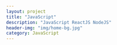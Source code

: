 ```yaml
---
layout: project
title: "JavaScript"
description: "JavaScript ReactJS NodeJS"
header-img: "img/home-bg.jpg"
category: JavaScript
---
```


